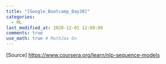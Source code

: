 ```yaml
---
title: "[Google_Bootcamp_Day30]"
categories: 
  - ML
last_modified_at: 2020-12-01 12:00:00
comments: true
use_math: true # MathJax On
---
```



[Source] https://www.coursera.org/learn/nlp-sequence-models
